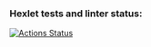 ### Hexlet tests and linter status:
[![Actions Status](https://github.com/valeriyasv/js-oop-project-62/workflows/hexlet-check/badge.svg)](https://github.com/valeriyasv/js-oop-project-62/actions)